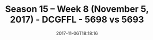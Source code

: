 ---
title: Season 15 – Week 8 (November 5, 2017) - DCGFFL - 5698 vs 5693
teams_score:
- team: 5698
  score: 32
- team: 5693
  score: 13
mvp: Jim Connolly, Bryant Burntheimer
game-ball: Kendrick Daniel, David Toledo
season: 15
week: 8
date: '2017-11-06T18:18:16'
pageid: season-15-week-8-november-5-2017-5698-vs-5693
---